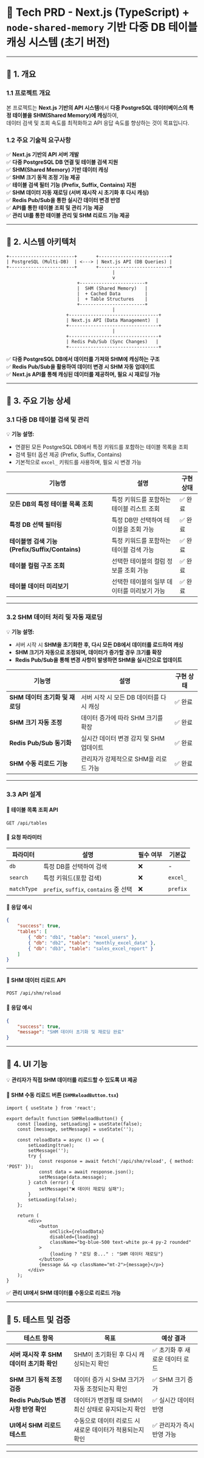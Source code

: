 # **📌 Tech PRD - Next.js (TypeScript) + `node-shared-memory` 기반 다중 DB 테이블 캐싱 시스템 (초기 버전)**  

---

## **📌 1. 개요**
### **1.1 프로젝트 개요**  
본 프로젝트는 **Next.js 기반의 API 시스템**에서 **다중 PostgreSQL 데이터베이스의 특정 테이블을 SHM(Shared Memory)에 캐싱**하여,  
데이터 검색 및 조회 속도를 최적화하고 API 응답 속도를 향상하는 것이 목표입니다.  

### **1.2 주요 기술적 요구사항**
✅ **Next.js 기반의 API 서버 개발**  
✅ **다중 PostgreSQL DB 연결 및 테이블 검색 지원**  
✅ **SHM(Shared Memory) 기반 데이터 캐싱**  
✅ **SHM 크기 동적 조정 기능 제공**  
✅ **테이블 검색 필터 기능 (Prefix, Suffix, Contains) 지원**  
✅ **SHM 데이터 자동 재로딩 (서버 재시작 시 초기화 후 다시 캐싱)**  
✅ **Redis Pub/Sub을 통한 실시간 데이터 변경 반영**  
✅ **API를 통한 테이블 조회 및 관리 기능 제공**  
✅ **관리 UI를 통한 테이블 관리 및 SHM 리로드 기능 제공**  

---

## **📌 2. 시스템 아키텍처**
```plaintext
+------------------------+       +--------------------------+
| PostgreSQL (Multi-DB)  | <---> | Next.js API (DB Queries) |
+------------------------+       +--------------------------+
                                       |
                                       v
                          +------------------------+
                          |  SHM (Shared Memory)   |
                          |  + Cached Data         |
                          |  + Table Structures    |
                          +------------------------+
                                       |
                      +---------------------------------+
                      | Next.js API (Data Management)  |
                      +---------------------------------+
                                       |
                      +---------------------------------+
                      | Redis Pub/Sub (Sync Changes)   |
                      +---------------------------------+
```
✅ **다중 PostgreSQL DB에서 데이터를 가져와 SHM에 캐싱하는 구조**  
✅ **Redis Pub/Sub을 활용하여 데이터 변경 시 SHM 자동 업데이트**  
✅ **Next.js API를 통해 캐싱된 데이터를 제공하며, 필요 시 재로딩 가능**  

---

## **📌 3. 주요 기능 상세**
### **3.1 다중 DB 테이블 검색 및 관리**
💡 **기능 설명:**  
- 연결된 모든 PostgreSQL DB에서 특정 키워드를 포함하는 테이블 목록을 조회  
- 검색 필터 옵션 제공 (Prefix, Suffix, Contains)  
- 기본적으로 `excel_` 키워드를 사용하며, 필요 시 변경 가능  

| 기능명 | 설명 | 구현 상태 |
|--------|--------|----------|
| **모든 DB의 특정 테이블 목록 조회** | 특정 키워드를 포함하는 테이블 리스트 조회 | ✅ 완료 |
| **특정 DB 선택 필터링** | 특정 DB만 선택하여 테이블을 조회 가능 | ✅ 완료 |
| **테이블명 검색 기능 (Prefix/Suffix/Contains)** | 특정 키워드를 포함하는 테이블 검색 가능 | ✅ 완료 |
| **테이블 컬럼 구조 조회** | 선택한 테이블의 컬럼 정보를 조회 가능 | ✅ 완료 |
| **테이블 데이터 미리보기** | 선택한 테이블의 일부 데이터를 미리보기 가능 | ✅ 완료 |

---

### **3.2 SHM 데이터 처리 및 자동 재로딩**
💡 **기능 설명:**  
- 서버 시작 시 **SHM을 초기화한 후, 다시 모든 DB에서 데이터를 로드하여 캐싱**  
- **SHM 크기가 자동으로 조정되며, 데이터가 증가할 경우 크기를 확장**  
- **Redis Pub/Sub을 통해 변경 사항이 발생하면 SHM을 실시간으로 업데이트**  

| 기능명 | 설명 | 구현 상태 |
|--------|--------|----------|
| **SHM 데이터 초기화 및 재로딩** | 서버 시작 시 모든 DB 데이터를 다시 캐싱 | ✅ 완료 |
| **SHM 크기 자동 조정** | 데이터 증가에 따라 SHM 크기를 확장 | ✅ 완료 |
| **Redis Pub/Sub 동기화** | 실시간 데이터 변경 감지 및 SHM 업데이트 | ✅ 완료 |
| **SHM 수동 리로드 기능** | 관리자가 강제적으로 SHM을 리로드 가능 | ✅ 완료 |

---

### **3.3 API 설계**
#### **📌 테이블 목록 조회 API**
```http
GET /api/tables
```
#### **📌 요청 파라미터**
| 파라미터 | 설명 | 필수 여부 | 기본값 |
|--------|--------|------|------|
| `db` | 특정 DB를 선택하여 검색 | ❌ | - |
| `search` | 특정 키워드(포함 검색) | ❌ | `excel_` |
| `matchType` | `prefix`, `suffix`, `contains` 중 선택 | ❌ | `prefix` |

#### **📌 응답 예시**
```json
{
    "success": true,
    "tables": [
        { "db": "db1", "table": "excel_users" },
        { "db": "db2", "table": "monthly_excel_data" },
        { "db": "db3", "table": "sales_excel_report" }
    ]
}
```

---

#### **📌 SHM 데이터 리로드 API**
```http
POST /api/shm/reload
```
#### **📌 응답 예시**
```json
{
    "success": true,
    "message": "SHM 데이터 초기화 및 재로딩 완료"
}
```

---

## **📌 4. UI 기능**
💡 **관리자가 직접 SHM 데이터를 리로드할 수 있도록 UI 제공**  

#### **📌 SHM 수동 리로드 버튼 (`SHMReloadButton.tsx`)**
```tsx
import { useState } from 'react';

export default function SHMReloadButton() {
    const [loading, setLoading] = useState(false);
    const [message, setMessage] = useState('');

    const reloadData = async () => {
        setLoading(true);
        setMessage('');
        try {
            const response = await fetch('/api/shm/reload', { method: 'POST' });
            const data = await response.json();
            setMessage(data.message);
        } catch (error) {
            setMessage("❌ 데이터 재로딩 실패");
        }
        setLoading(false);
    };

    return (
        <div>
            <button 
                onClick={reloadData} 
                disabled={loading} 
                className="bg-blue-500 text-white px-4 py-2 rounded"
            >
                {loading ? "로딩 중..." : "SHM 데이터 재로딩"}
            </button>
            {message && <p className="mt-2">{message}</p>}
        </div>
    );
}
```

✅ **관리 UI에서 SHM 데이터를 수동으로 리로드 가능**  

---

## **📌 5. 테스트 및 검증**
| 테스트 항목 | 목표 | 예상 결과 |
|------------|------|----------|
| **서버 재시작 후 SHM 데이터 초기화 확인** | SHM이 초기화된 후 다시 캐싱되는지 확인 | ✅ 초기화 후 새로운 데이터 로드 |
| **SHM 크기 동적 조정 검증** | 데이터 증가 시 SHM 크기가 자동 조정되는지 확인 | ✅ SHM 크기 증가 |
| **Redis Pub/Sub 변경 사항 반영 확인** | 데이터가 변경될 때 SHM이 최신 상태로 유지되는지 확인 | ✅ 실시간 데이터 반영 |
| **UI에서 SHM 리로드 테스트** | 수동으로 데이터 리로드 시 새로운 데이터가 적용되는지 확인 | ✅ 관리자가 즉시 반영 가능 |

---